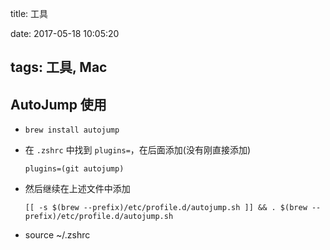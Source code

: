 title: 工具

date: 2017-05-18 10:05:20

tags: 工具, Mac
---

## AutoJump 使用

- `brew install autojump`

- 在 `.zshrc` 中找到 `plugins=`，在后面添加(没有刚直接添加)

  ``` shell 
  plugins=(git autojump)
  ```

- 然后继续在上述文件中添加

  ```shell
  [[ -s $(brew --prefix)/etc/profile.d/autojump.sh ]] && . $(brew --prefix)/etc/profile.d/autojump.sh
  ```

- source ~/.zshrc
